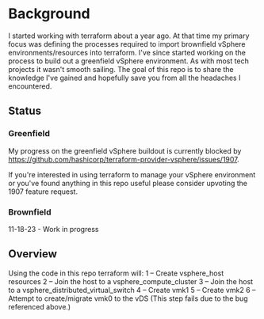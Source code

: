 # Background

I started working with terraform about a year ago. At that time my primary focus was defining the processes required to import brownfield vSphere environments/resources into terraform. I've since started working on the process to build out a greenfield vSphere environment. As with most tech projects it wasn't smooth sailing. The goal of this repo is to share the knowledge I've gained and hopefully save you from all the headaches I encountered.

## Status
### Greenfield
My progress on the greenfield vSphere buildout is currently blocked by https://github.com/hashicorp/terraform-provider-vsphere/issues/1907.

If you're interested in using terraform to manage your vSphere environment or you've found anything in this repo useful please consider upvoting the 1907 feature request.

### Brownfield
11-18-23 - Work in progress

## Overview
Using the code in this repo terraform will:
1 – Create vsphere_host resources
2 – Join the host to a vsphere_compute_cluster
3 – Join the host to a vsphere_distributed_virtual_switch
4 – Create vmk1
5 – Create vmk2
6 – Attempt to create/migrate vmk0 to the vDS (This step fails due to the bug referenced above.)

